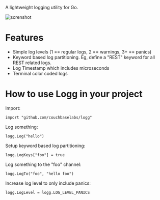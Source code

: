 A lightweight logging utility for Go.

![screnshot](http://cl.ly/image/2l0Q1M123D1c/Screen%20Shot%202013-09-14%20at%2012.28.07%20PM.png)

# Features

* Simple log levels (1 == regular logs, 2 == warnings, 3+ == panics)
* Keyword based log partitioning.  Eg, define a "REST" keyword for all REST related logs.
* Log Timestamp which includes microseconds
* Terminal color coded logs

# How to use Logg in your project

Import:

```
import "github.com/couchbaselabs/logg"
```

Log something:

```
logg.Log("hello")

```

Setup keyword based log partitioning:

```
logg.LogKeys["foo"] = true
```

Log something to the "foo" channel:

```
logg.LogTo("foo", "hello foo")

```

Increase log level to only include panics:

```
logg.LogLevel = logg.LOG_LEVEL_PANICS
```







